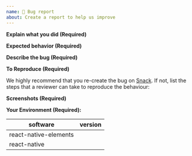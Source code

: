 ```yaml
---
name: 🐛 Bug report
about: Create a report to help us improve
---
```


<!--
Before filling out an issue:
1. A bug means that there is something broken or outside expectations in react-native-elements. If you only need help writing your own components, check out the [Slack channel](https://react-native-elements-slack.herokuapp.com/) FIRST.
2. If any section is left blank, there is a high possibility that the ticket will be closed. If you want your issue to get solved, you need to fill out ALL of the below fields. Otherwise, the ticket will likely be closed as not providing enough info.
-->

**Explain what you did (Required)**

<!-- What you were trying to accomplish. -->

**Expected behavior (Required)**

<!-- A clear and concise description of what you expected to happen. -->

**Describe the bug (Required)**

<!--  A clear and concise description of what the bug is. -->

**To Reproduce (Required)**

We highly recommend that you re-create the bug on [Snack](https://snack.expo.io). If not, list the steps that a reviewer can take to reproduce the behaviour:

<!--
Example:

```bash
# Snack
https://snack.expo.io/xxx

# Steps
1. Go to '...'
2. Click on '....'
3. Scroll down to '....'
4. See error
```
-->

**Screenshots (Required)**

<!-- If applicable, add screenshots to help explain your problem. -->

**Your Environment (Required):**

| software              | version |
| --------------------- | ------- |
| react-native-elements |         |
| react-native          |         |
